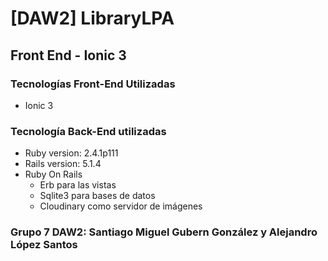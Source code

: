 # [DAW2] LibraryLPA

## Front End - Ionic 3

### Tecnologías Front-End Utilizadas
- Ionic 3

### Tecnología Back-End utilizadas
- Ruby version: 2.4.1p111
- Rails version: 5.1.4
- Ruby On Rails
	- Erb para las vistas
	- Sqlite3 para bases de datos
	- Cloudinary como servidor de imágenes


### Grupo 7 DAW2: Santiago Miguel Gubern González y Alejandro López Santos
